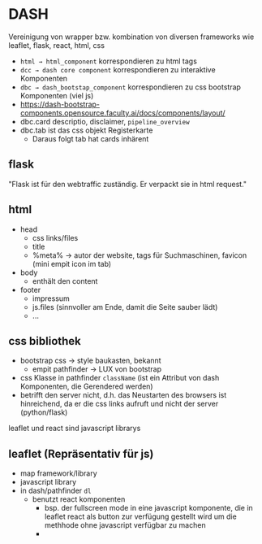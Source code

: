 # DASH

Vereinigung von wrapper bzw. kombination von diversen frameworks wie leaflet, flask, react, html, css

- `html → html_component` korrespondieren zu html tags
- `dcc → dash core component` korrespondieren zu interaktive Komponenten 
- `dbc → dash_bootstap_component` korrespondieren zu css bootstrap Komponenten (viel js)
- https://dash-bootstrap-components.opensource.faculty.ai/docs/components/layout/
- dbc.card descriptio, disclaimer, `pipeline_overview`
- dbc.tab ist das css objekt Registerkarte
  - Daraus folgt tab hat cards inhärent 

## flask
"Flask ist für den webtraffic zuständig. Er verpackt sie in html request."

## html
- head
  - css links/files
  - title
  - %meta% → autor der website, tags für Suchmaschinen, favicon (mini empit icon im tab)
- body
  - enthält den content
- footer
  - impressum
  - js.files (sinnvoller am Ende, damit die Seite sauber lädt) 
  - ...

## css bibliothek
  - bootstrap css → style baukasten, bekannt
    - empit pathfinder → LUX von bootstrap
  - css Klasse in pathfinder `className` (ist ein Attribut von dash Komponenten, die Gerendered werden) 
  - betrifft den server nicht, d.h. das Neustarten des browsers ist hinreichend, da er die css links aufruft und nicht der server (python/flask)

leaflet und react sind javascript librarys

## leaflet (Repräsentativ für js) 
- map framework/library
- javascript library
- in dash/pathfinder `dl`
  - benutzt react komponenten
    - bsp. der fullscreen mode in eine javascript komponente, die in leaflet react als button zur verfügung gestellt wird um die methhode ohne  javascript verfügbar zu machen
    -
